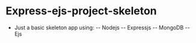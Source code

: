 # Express-ejs-project-skeleton

- Just a basic skeleton app using: 
-- Nodejs 
-- Expressjs
-- MongoDB
-- Ejs
